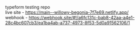 typeform testing repo 
</br>
live site - https://main--willowy-begonia-7f7e69.netlify.app/
</br>
webhook - https://webhook.site/#!/a6fc131c-bab8-42aa-a4e1-28c4bc607cb3/ea1ba4ab-a737-4973-8f53-5d0a91562106/1

